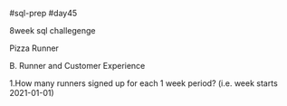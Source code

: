 #sql-prep
#day45

8week sql challegenge

Pizza Runner

B. Runner and Customer Experience

1.How many runners signed up for each 1 week period? (i.e. week starts 2021-01-01)